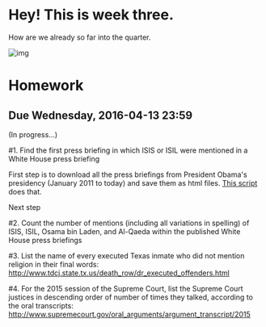 # Hey! This is week three.

How are we already so far into the quarter.

![img](http://placekitten.com/800/100)

# Homework

## Due Wednesday, 2016-04-13 23:59

(In progress...)

#1. Find the first press briefing in which ISIS or ISIL were mentioned in a White House press briefing

First step is to download all the press briefings from President Obama's presidency (January 2011 to today) and save them as html files. [This script](https://github.com/readelev/cj-2016/tree/master/week-03/wh-briefings-word-scrape.py) does that.

Next step

#2. Count the number of mentions (including all variations in spelling) of ISIS, ISIL, Osama bin Laden, and Al-Qaeda within the published White House press briefings

#3. List the name of every executed Texas inmate who did not mention religion in their final words: http://www.tdcj.state.tx.us/death_row/dr_executed_offenders.html

#4. For the 2015 session of the Supreme Court, list the Supreme Court justices in descending order of number of times they talked, according to the oral transcripts: http://www.supremecourt.gov/oral_arguments/argument_transcript/2015







